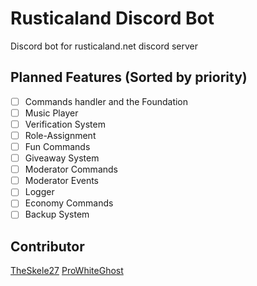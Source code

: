 # Rusticaland Discord Bot
Discord bot for rusticaland.net discord server


## Planned Features (Sorted by priority)
 - [ ] Commands handler and the Foundation
 - [ ] Music Player
 - [ ] Verification System
 - [ ] Role-Assignment
 - [ ] Fun Commands
 - [ ] Giveaway System
 - [ ] Moderator Commands
 - [ ] Moderator Events
 - [ ] Logger
 - [ ] Economy Commands
 - [ ] Backup System

## Contributor
[TheSkele27](https://github.com/TheSkele27)
[ProWhiteGhost](https://github.com/ProWhiteGhost)

<!--stackedit_data:
eyJoaXN0b3J5IjpbMTkwOTcxMzM4NiwxNjEzNDkzMjEyLDU0OT
QwODM5MSwxNTI1MTk3NTk4XX0=
-->